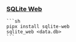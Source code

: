 ### [SQLite Web](https://github.com/coleifer/sqlite-web)

````{tab} pipx
```sh
pipx install sqlite-web
sqlite_web <data.db>
```
````